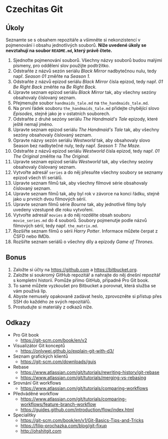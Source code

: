# Czechitas Git

## Úkoly
Seznamte se s obsahem repozitáře a všimněte si nekonzistencí v pojmenování i obsahu jednotlivých souborů. **Níže uvedené úkoly se nevztahují na soubor `README.md`, který právě čtete.**
1. Sjednoťte pojmenování souborů. Všechny názvy souborů budou malými písmeny, pro oddělení slov použijte podtržítko.
1. Odstraňte z názvů sezón seriálu *Black Mirror* nadbytečnou nulu, tedy např. *Season 01* změňte na *Season 1.*
1. Odstraňte z názvů epizod seriálu *Black Mirror* čísla epizod, tedy např. *01 Be Right Back* změňte na *Be Right Back.*
1. Upravte seznam epizod seriálu *Black Mirror* tak, aby všechny sezóny obsahovaly číslovaný seznam.
1. Přejmenujte soubor `handmaids_tale.md` na `the_handmaids_tale.md`.
1. Na první řádek souboru `the_handmaids_tale.md` přidejte chybějící slovo *Episodes*, stejně jako je v ostatních souborech.
1. Odstraňte z druhé sezóny seriálu *The Handmaid's Tale* epizody, které ještě nemají jméno.
1. Upravte seznam epizod seriálu *The Handmaid's Tale* tak, aby všechny sezóny obsahovaly číslovaný seznam.
1. Opravte názvy sezón seriálu *Westworld* tak, aby obsahovaly slovo Season bez nadbytečné nuly, tedy např. *Season 1: The Maze.*
1. Odstraňte z názvů epizod seriálu *Westworld* čísla epizod, tedy např. *01 The Original* změňte na *The Original.*
1. Upravte seznam epizod seriálu *Westworld* tak, aby všechny sezóny obsahovaly číslovaný seznam.
1. Vytvořte adresář `series` a do něj přesuňte všechny soubory se seznamy epizod všech tří seriálů.
1. Upravte seznam filmů tak, aby všechny filmové série obsahovaly číslovaný seznam.
1. Upravte seznam filmů tak, aby byl rok v závorce na konci řádku, stejně jako u prvních dvou filmových sérií.
1. Upravte seznam filmů série *Bourne* tak, aby jednotlivé filmy byly uvedeny vzestupně dle roku vytvoření.
1. Vytvořte adresář `movies` a do něj rozdělte obsah souboru `movie_series.md` do 4 souborů. Soubory pojmenutje podle názvů filmových sérií, tedy např. `the_matrix.md`.
1. Rozšiřte seznam filmů o sérii *Harry Potter*. Informace můžete čerpat z ČSFD nebo IMDb.
1. Rozšiřte seznam seriálů o všechny díly a epizody *Game of Thrones*.

## Bonus
1. Založte si účty na https://github.com a https://bitbucket.org.
1. Založte si soukromý GitHub repozitář a nahrajte do něj dnešní repozitář s kompletní historií. Pomůže přímo GitHub, případně Pro Git book.
1. To samé můžete vyzkoušet pro Bitbucket a porovnat, která služba se vám používá líp.
1. Abyste nemusely opakovaně zadávat heslo, zprovozněte si přístup přes SSH do každého ze svých repozitářů.
1. Prostudujte si materiály z odkazů níže.

## Odkazy
* Pro Git book
  * https://git-scm.com/book/en/v2
* Visualizátor Git konceptů
  * https://onlywei.github.io/explain-git-with-d3/
* Seznam grafických klientů
  * https://git-scm.com/downloads/guis
* Rebase
  * https://www.atlassian.com/git/tutorials/rewriting-history/git-rebase
  * https://www.atlassian.com/git/tutorials/merging-vs-rebasing
* Srovnání Git workflows
  * https://www.atlassian.com/git/tutorials/comparing-workflows
* Předváděné workflow
  * https://www.atlassian.com/git/tutorials/comparing-workflows/feature-branch-workflow
  * https://guides.github.com/introduction/flow/index.html
* Specialitky
  * https://git-scm.com/book/en/v1/Git-Basics-Tips-and-Tricks
  * https://filip-prochazka.com/blog/git-fixup
  * http://ohshitgit.com
